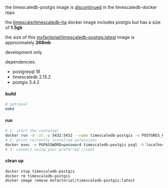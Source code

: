 the timescaledb-postgis image is [discontinued](https://github.com/timescale/timescaledb-docker/commit/b737865a70c824dca0fc2e7f0ce5e1d1068c8743) in the timescaledb-docker repo

the [timescale/timescaledb-ha](https://hub.docker.com/r/timescale/timescaledb-ha/tags) docker image includes postgis but has a size of **1.5gb**

the size of this [mxfactorial/timescaledb-postgis:latest](https://hub.docker.com/r/mxfactorial/timescaledb-postgis) image is approximately **268mb**

development only

dependencies:
* postgresql 16
* timescaledb 2.15.2
* postgis 3.4.2

#### build
```sh
# optional
make
```

#### run
```sh
# 1. start the container
docker run -d -it -p 5432:5432 --name timescaledb-postgis -e POSTGRES_PASSWORD=password mxfactorial/timescaledb-postgis:latest
# 2. print currently installed extensions
docker exec -e PGPASSWORD=password timescaledb-postgis psql -h localhost -U postgres -c "\dx;"
# 3. connect using your preferred client
```

#### clean up
```sh
docker stop timescaledb-postgis
docker rm timescaledb-postgis
docker image remove mxfactorial/timescaledb-postgis:latest
```